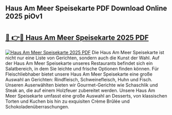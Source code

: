 ## Haus Am Meer Speisekarte PDF Download Online 2025 piOv1

# <h2><a href="http://gcd14ye.nevu.top/?p=Haus+Am+Meer+Speisekarte">🔗 👉🔴 Haus Am Meer Speisekarte 2025 PDF</a></h2>

[![Haus Am Meer Speisekarte 2025 PDF](https://i.imgur.com/dBaPXMq.png)](http://gcd14ye.nevu.top/?p=Haus+Am+Meer+Speisekarte)
Die Haus Am Meer Speisekarte ist nicht nur eine Liste von Gerichten, sondern auch die Kunst der Wahl. Auf der Haus Am Meer Speisekarte unseres Restaurants befindet sich ein Salatbereich, in dem Sie leichte und frische Optionen finden können. Für Fleischliebhaber bietet unsere Haus Am Meer Speisekarte eine große Auswahl an Gerichten: Rindfleisch, Schweinefleisch, Huhn und Fisch. Unseren Auserwählten bieten wir Gourmet-Gerichte wie Schaschlik und Steak an, die auf einem Holzfeuer zubereitet werden. Unsere Haus Am Meer Speisekarte umfasst eine große Auswahl an Desserts, von klassischen Torten und Kuchen bis hin zu exquisiten Crème Brûlée und Schokoladenüberraschungen.
